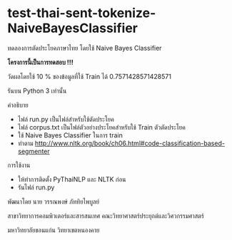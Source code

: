 # test-thai-sent-tokenize-NaiveBayesClassifier

ทดลองการตัดประโยคภาษาไทย โดยใช้ Naive Bayes Classifier

**โครงการนี้เป็นการทดสอบ !!!**

วัดผลโดยใช้ 10 % ของข้อมูลที่ใช้ Train ได้ 0.7571428571428571

รันบน Python 3 เท่านั้น

คำอธิบาย

- ไฟล์ run.py เป็นไฟล์สำหรับใช้ตัดประโยค
- ไฟล์ corpus.txt เป็นไฟล์ตัวอย่างประโยคสำหรับใช้ Train ตัวตัดประโยค
- ใช้  Naive Bayes Classifier ในการ train
- ทำตาม http://www.nltk.org/book/ch06.html#code-classification-based-segmenter

การใช้งาน

- ให้ทำการติดตั้ง PyThaiNLP และ NLTK ก่อน
- รันไฟล์ run.py

พัฒนาโดย นาย วรรณพงษ์  ภัททิยไพบูลย์

สาขาวิทยาการคอมพิวเตอร์และสารสนเทศ คณะวิทยาศาสตร์ประยุกต์และวิศวกรรมศาสตร์

มหาวิทยาลัยขอนแก่น วิทยาเขตหนองคาย